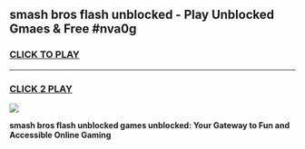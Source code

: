 
## smash bros flash unblocked - Play Unblocked Gmaes & Free #nva0g
<h3>
<a href="https://news.freeplayer.one?title=smash_bros_flash_unblocked&ref=26F">CLICK TO PLAY</a></h3>
<hr>

<h3>
<a href="https://news.freeplayer.one?title=smash_bros_flash_unblocked&ref=26F">CLICK 2 PLAY</a>
  
</h3>

<a href="https://news.freeplayer.one?title=smash_bros_flash_unblocked&ref=26F/"><img src="https://clearcache.store/games.png"></a>


**smash bros flash unblocked games unblocked: Your Gateway to Fun and Accessible Online Gaming**
